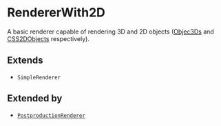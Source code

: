 # RendererWith2D

A basic renderer capable of rendering 3D and 2D objects ([Objec3Ds](https://threejs.org/docs/#api/en/core/Object3D) and [CSS2DObjects](https://threejs.org/docs/#examples/en/renderers/CSS2DRenderer) respectively).

## Extends

- `SimpleRenderer`

## Extended by

- [`PostproductionRenderer`](PostproductionRenderer.md)
